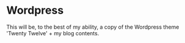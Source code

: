 # Wordpress
This will be, to the best of my ability, a copy of the Wordpress theme 'Twenty Twelve' + my blog contents.
